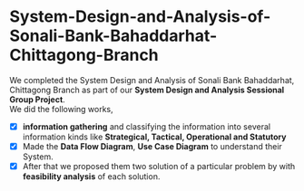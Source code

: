 # System-Design-and-Analysis-of-Sonali-Bank-Bahaddarhat-Chittagong-Branch
We completed the System Design and Analysis of Sonali Bank Bahaddarhat, Chittagong Branch as part of our **System Design and Analysis Sessional Group Project**.<br>We did the following works,<br>
- [x] **information gathering** and classifying the information into several information kinds like **Strategical, Tactical, Operational and Statutory**<br>
- [x] Made the **Data Flow Diagram**, **Use Case Diagram** to understand their System.<br>
- [x] After that we proposed them two solution of a particular problem by with **feasibility analysis** of each solution.
